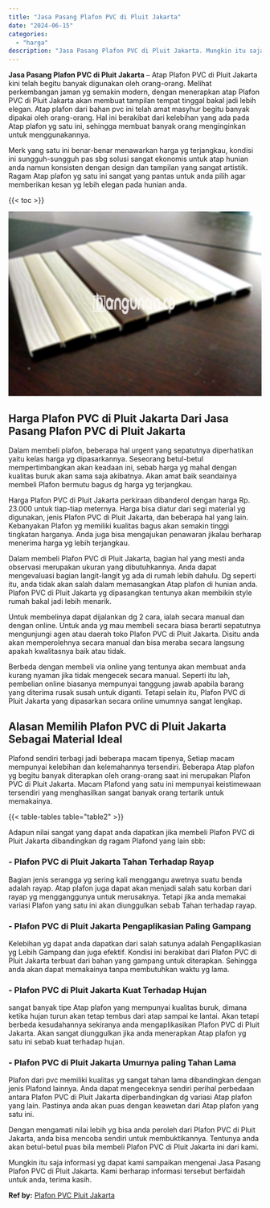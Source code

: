 ```yaml
---
title: "Jasa Pasang Plafon PVC di Pluit Jakarta"
date: "2024-06-15"
categories: 
  - "harga"
description: "Jasa Pasang Plafon PVC di Pluit Jakarta. Mungkin itu saja informasi yg dapat kami sampaikan mengenai Jasa Pasang Plafon PVC di Pluit Jakarta. Kami berharap i..."
---
```


**Jasa Pasang Plafon PVC di Pluit Jakarta** – Atap Plafon PVC di Pluit Jakarta kini telah begitu banyak digunakan oleh orang-orang. Melihat perkembangan jaman yg semakin modern, dengan menerapkan atap Plafon PVC di Pluit Jakarta akan membuat tampilan tempat tinggal bakal jadi lebih elegan. Atap plafon dari bahan pvc ini telah amat masyhur begitu banyak dipakai oleh orang-orang. Hal ini berakibat dari kelebihan yang ada pada Atap plafon yg satu ini, sehingga membuat banyak orang menginginkan untuk menggunakannya.

Merk yang satu ini benar-benar menawarkan harga yg terjangkau, kondisi ini sungguh-sungguh pas sbg solusi sangat ekonomis untuk atap hunian anda namun konsisten dengan design dan tampilan yang sangat artistik. Ragam Atap plafon yg satu ini sangat yang pantas untuk anda pilih agar memberikan kesan yg lebih elegan pada hunian anda.

{{< toc >}}

![Jasa Pasang Plafon PVC di Pluit Jakarta](/images/flafond-pvc-murah22.png)

## Harga Plafon PVC di Pluit Jakarta Dari Jasa Pasang Plafon PVC di Pluit Jakarta

Dalam membeli plafon, beberapa hal urgent yang sepatutnya diperhatikan yaitu kelas harga yg dipasarkannya. Seseorang betul-betul mempertimbangkan akan keadaan ini, sebab harga yg mahal dengan kualitas buruk akan sama saja akibatnya. Akan amat baik seandainya membeli Plafon bermutu bagus dg harga yg terjangkau.

Harga Plafon PVC di Pluit Jakarta perkiraan dibanderol dengan harga Rp. 23.000 untuk tiap-tiap meternya. Harga bisa diatur dari segi material yg digunakan, jenis Plafon PVC di Pluit Jakarta, dan beberapa hal yang lain. Kebanyakan Plafon yg memiliki kualitas bagus akan semakin tinggi tingkatan harganya. Anda juga bisa mengajukan penawaran jikalau berharap menerima harga yg lebih terjangkau.

Dalam membeli Plafon PVC di Pluit Jakarta, bagian hal yang mesti anda observasi merupakan ukuran yang dibutuhkannya. Anda dapat mengevaluasi bagian langit-langit yg ada di rumah lebih dahulu. Dg seperti itu, anda tidak akan salah dalam memasangkan Atap plafon di hunian anda. Plafon PVC di Pluit Jakarta yg dipasangkan tentunya akan membikin style rumah bakal jadi lebih menarik.

Untuk membelinya dapat dijalankan dg 2 cara, ialah secara manual dan dengan online. Untuk anda yg mau membeli secara biasa berarti sepatutnya mengunjungi agen atau daerah toko Plafon PVC di Pluit Jakarta. Disitu anda akan memperolehnya secara manual dan bisa meraba secara langsung apakah kwalitasnya baik atau tidak.

Berbeda dengan membeli via online yang tentunya akan membuat anda kurang nyaman jika tidak mengecek secara manual. Seperti itu lah, pembelian online biasanya mempunyai tanggung jawab apabila barang yang diterima rusak susah untuk diganti. Tetapi selain itu, Plafon PVC di Pluit Jakarta yang dipasarkan secara online umumnya sangat lengkap.

## Alasan Memilih Plafon PVC di Pluit Jakarta Sebagai Material Ideal

Plafond sendiri terbagi jadi beberapa macam tipenya, Setiap macam mempunyai kelebihan dan kelemahannya tersendiri. Beberapa Atap plafon yg begitu banyak diterapkan oleh orang-orang saat ini merupakan Plafon PVC di Pluit Jakarta. Macam Plafond yang satu ini mempunyai keistimewaan tersendiri yang menghasilkan sangat banyak orang tertarik untuk memakainya.

{{< table-tables table="table2" >}}

Adapun nilai sangat yang dapat anda dapatkan jika membeli Plafon PVC di Pluit Jakarta dibandingkan dg ragam Plafond yang lain sbb:

### \- Plafon PVC di Pluit Jakarta Tahan Terhadap Rayap

Bagian jenis serangga yg sering kali menggangu awetnya suatu benda adalah rayap. Atap plafon juga dapat akan menjadi salah satu korban dari rayap yg mengganggunya untuk merusaknya. Tetapi jika anda memakai variasi Plafon yang satu ini akan diunggulkan sebab Tahan terhadap rayap.

### \- Plafon PVC di Pluit Jakarta Pengaplikasian Paling Gampang

Kelebihan yg dapat anda dapatkan dari salah satunya adalah Pengaplikasian yg Lebih Gampang dan juga efektif. Kondisi ini berakibat dari Plafon PVC di Pluit Jakarta terbuat dari bahan yang gampang untuk diterapkan. Sehingga anda akan dapat memakainya tanpa membutuhkan waktu yg lama.

### \- Plafon PVC di Pluit Jakarta Kuat Terhadap Hujan

sangat banyak tipe Atap plafon yang mempunyai kualitas buruk, dimana ketika hujan turun akan tetap tembus dari atap sampai ke lantai. Akan tetapi berbeda kesudahannya sekiranya anda mengaplikasikan Plafon PVC di Pluit Jakarta. Akan sangat diunggulkan jika anda menerapkan Atap plafon yg satu ini sebab kuat terhadap hujan.

### \- Plafon PVC di Pluit Jakarta Umurnya paling Tahan Lama

Plafon dari pvc memiliki kualitas yg sangat tahan lama dibandingkan dengan jenis Plafond lainnya. Anda dapat mengeceknya sendiri perihal perbedaan antara Plafon PVC di Pluit Jakarta diperbandingkan dg variasi Atap plafon yang lain. Pastinya anda akan puas dengan keawetan dari Atap plafon yang satu ini.

Dengan mengamati nilai lebih yg bisa anda peroleh dari Plafon PVC di Pluit Jakarta, anda bisa mencoba sendiri untuk membuktikannya. Tentunya anda akan betul-betul puas bila membeli Plafon PVC di Pluit Jakarta ini dari kami.

Mungkin itu saja informasi yg dapat kami sampaikan mengenai Jasa Pasang Plafon PVC di Pluit Jakarta. Kami berharap informasi tersebut berfaidah untuk anda, terima kasih.

**Ref by:** [Plafon PVC Pluit Jakarta](https://id.wikipedia.org/wiki/Plafon)

